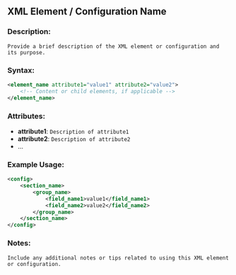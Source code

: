## XML Element / Configuration Name

### Description:
`Provide a brief description of the XML element or configuration and its purpose.`

### Syntax:
```xml
<element_name attribute1="value1" attribute2="value2">
    <!-- Content or child elements, if applicable -->
</element_name>
```

### Attributes:
- **attribute1**: `Description of attribute1`
- **attribute2**: `Description of attribute2`
- ...

### Example Usage:
```xml
<config>
    <section_name>
        <group_name>
            <field_name1>value1</field_name1>
            <field_name2>value2</field_name2>
        </group_name>
    </section_name>
</config>
```

### Notes:
`Include any additional notes or tips related to using this XML element or configuration.`
